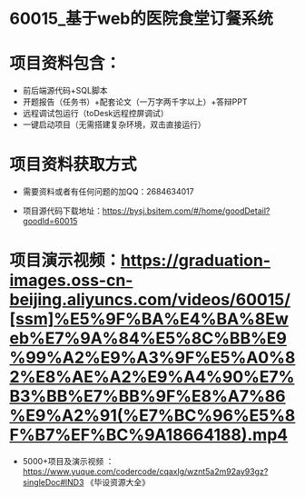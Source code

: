 #   60015_基于web的医院食堂订餐系统

#   项目资料包含：
*    前后端源代码+SQL脚本
*    开题报告（任务书）+配套论文（一万字两千字以上）+答辩PPT
*   远程调试包运行（toDesk远程控屏调试）
*   一键启动项目（无需搭建复杂环境，双击直接运行）


#   项目资料获取方式
*   需要资料或者有任何问题的加QQ：2684634017

*   项目源代码下载地址：https://bysj.bsitem.com/#/home/goodDetail?goodId=60015

#  项目演示视频：https://graduation-images.oss-cn-beijing.aliyuncs.com/videos/60015/[ssm]%E5%9F%BA%E4%BA%8Eweb%E7%9A%84%E5%8C%BB%E9%99%A2%E9%A3%9F%E5%A0%82%E8%AE%A2%E9%A4%90%E7%B3%BB%E7%BB%9F%E8%A7%86%E9%A2%91(%E7%BC%96%E5%8F%B7%EF%BC%9A18664188).mp4

*  5000+项目及演示视频 ：https://www.yuque.com/codercode/cqaxlg/wznt5a2m92ay93gz?singleDoc#lND3 《毕设资源大全》
